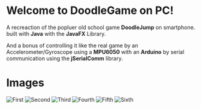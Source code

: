# Welcome to DoodleGame on PC!

A recreaction of the popluer old school game **DoodleJump** on smartphone. built with **Java** with the **JavaFX** Library.

And a bonus of controlling it like the real game by an Accelerometer/Gyroscope using a **MPU6050** with an **Arduino** by serial communication using the **jSerialComm** library.

# Images

![First](https://github.com/mahmoudgala1/Doodle_Jumb/assets/124042933/0a8e7ca2-e94c-4938-b4ad-6718495e4c18)
![Second](https://github.com/mahmoudgala1/Doodle_Jumb/assets/124042933/e2590f81-6fa2-40ad-9351-9948ee4abb63)
![Third](https://github.com/mahmoudgala1/Doodle_Jumb/assets/124042933/a3c7f301-dae7-48f1-ac87-3fda0405edee)
![Fourth](https://github.com/mahmoudgala1/Doodle_Jumb/assets/124042933/64d8abf0-6e1b-4d1e-be68-91ec7dc8a686)
![Fifth](https://github.com/mahmoudgala1/Doodle_Jumb/assets/124042933/85231842-9f71-4ccb-af95-a68c22fc2f64)
![Sixth](https://github.com/mahmoudgala1/Doodle_Jumb/assets/124042933/b25bea36-a053-498c-a966-806472f0f5c1)
